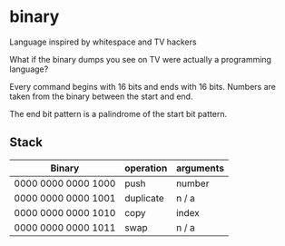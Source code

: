 # binary
Language inspired by whitespace and TV hackers

What if the binary dumps you see on TV were actually a programming language?


Every command begins with 16 bits and ends with 16 bits. Numbers are taken from the binary between the start and end.

The end bit pattern is a palindrome of the start bit pattern. 

## Stack

| Binary              | operation | arguments |
|---------------------|-----------|-----------|
| 0000 0000 0000 1000 | push      | number    |
| 0000 0000 0000 1001 | duplicate | n / a     |
| 0000 0000 0000 1010 | copy      | index     |
| 0000 0000 0000 1011 | swap      | n / a     |
